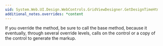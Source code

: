 ```yaml
---
uid: System.Web.UI.Design.WebControls.GridViewDesigner.GetDesignTimeHtml
additional_notes.overrides: *content
---
```


<p>If you override the <xref href="System.Web.UI.Design.WebControls.GridViewDesigner.GetDesignTimeHtml"></xref> method, be sure to call the base method, because it eventually, through several override levels, calls on the <xref href="System.Web.UI.WebControls.GridView"></xref> control or a copy of the control to generate the markup.</p>


